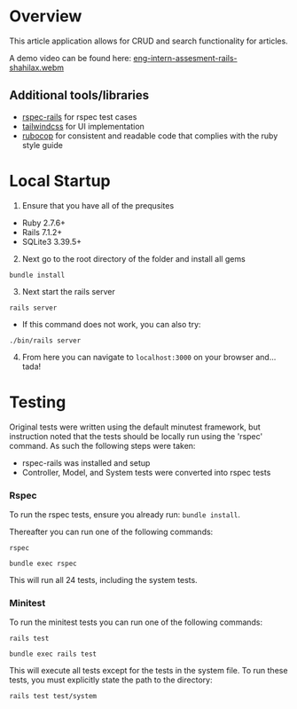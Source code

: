 # Overview
This article application allows for CRUD and search functionality for articles.

A demo video can be found here: [eng-intern-assesment-rails-shahilax.webm](https://github.com/Shopify/eng-intern-assessment-rails/assets/46412618/c146e6b1-a65e-4250-af57-c1327aabfe00)

## Additional tools/libraries
- [rspec-rails](https://rspec.info/documentation/6.0/rspec-rails/) for rspec test cases
- [tailwindcss](https://tailwindcss.com/) for UI implementation
- [rubocop](https://docs.rubocop.org/rubocop-rails/) for consistent and readable code that complies with the ruby style guide


# Local Startup
1. Ensure that you have all of the prequsites
- Ruby 2.7.6+
- Rails 7.1.2+
- SQLite3 3.39.5+

2. Next go to the root directory of the folder and install all gems
```
bundle install
```
3. Next start the rails server
```
rails server
```

- If this command does not work, you can also try:
```
./bin/rails server
```

4. From here you can navigate to ```localhost:3000``` on your browser and... tada!


# Testing
Original tests were written using the default minutest framework, but instruction noted that the tests should be locally run using the 'rspec' command. As such the following steps were taken:
- rspec-rails was installed and setup
- Controller, Model, and System tests were converted into rspec tests


### Rspec
To run the rspec tests, ensure you already run: ```bundle install```. 

Thereafter you can run one of the following commands:
```
rspec
```

```
bundle exec rspec 
```
This will run all 24 tests, including the system tests.


### Minitest

To run the minitest tests you can run one of the following commands:
```
rails test
```
```
bundle exec rails test
```
This will execute all tests except for the tests in the system file. To run these tests, you must explicitly state the path to the directory:
```
rails test test/system
```
